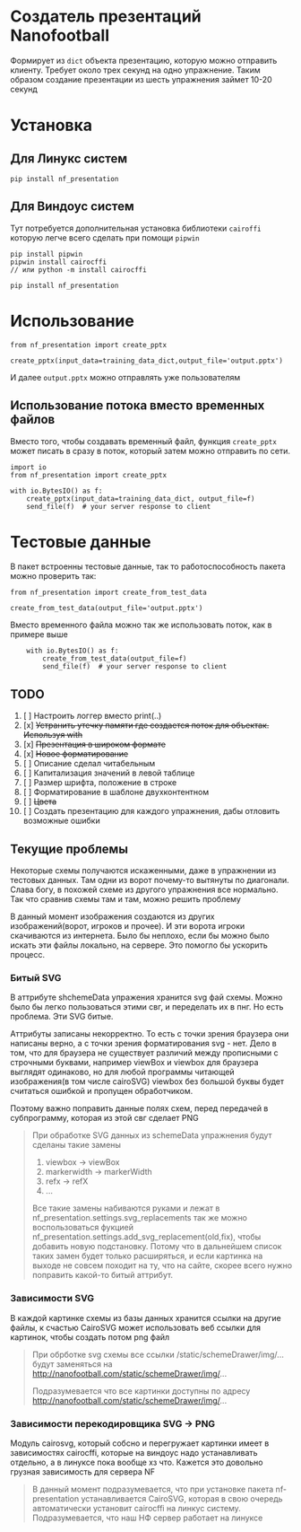 # Создатель презентаций Nanofootball

Формирует из `dict` объекта презентацию, которую можно отправить клиенту. Требует около трех секунд на одно упражнение. Таким образом создание презентации из шесть упражнения займет 10-20 секунд

# Установка

## Для Линукс систем

    pip install nf_presentation

## Для Виндоус систем

Тут потребуется дополнительная установка библиотеки `cairoffi` которую легче всего сделать при помощи `pipwin`

    pip install pipwin
    pipwin install cairocffi
    // или python -m install cairocffi

    pip install nf_presentation

# Использование

    from nf_presentation import create_pptx

    create_pptx(input_data=training_data_dict,output_file='output.pptx')

И далее `output.pptx` можно отправлять уже пользователям

## Использование потока вместо временных файлов

Вместо того, чтобы создавать временный файл, функция `create_pptx` может писать в сразу в поток, который затем можно отправить по сети. 

    import io
    from nf_presentation import create_pptx

    with io.BytesIO() as f:
        create_pptx(input_data=training_data_dict, output_file=f)
        send_file(f)  # your server response to client
    

# Тестовые данные

В пакет встроенны тестовые данные, так то работоспособность пакета можно проверить так:


    from nf_presentation import create_from_test_data

    create_from_test_data(output_file='output.pptx')

Вместо временного файла можно так же использовать поток, как в примере выше

        with io.BytesIO() as f:
            create_from_test_data(output_file=f)
            send_file(f)  # your server response to client

## TODO

1. [ ] Настроить логгер вместо print(..)
1. [x] ~~Устранить утечку памяти где создается поток для объектак. Используя with~~
2. [x] ~~Презентация в широком формате~~
3. [x] ~~Новое форматирование~~
4. [ ] Описание сделал читабельным
5. [ ] Капитализация значений в левой таблице
6. [ ] Размер шрифта, положение в строке
7. [ ] Форматирование в шаблоне двухконтентном
8. [ ] ~~Цвета~~
9. [ ] Cоздать презентацию для каждого упражнения, дабы отловить возможные ошибки

## Текущие проблемы

Некоторые схемы получаются искаженными, даже в упражнении из тестовых данных. Там одни из ворот почему-то вытянуты по диагонали. Слава богу, в похожей схеме из другого упражнения все нормально. Так что сравнив схемы там и там, можно решить проблему

В данный момент изображения создаются из других изображений(ворот, игроков и прочее). И эти ворота игроки скачиваются из интернета. Было бы неплохо, если бы можно было искать эти файлы локально, на сервере. Это помогло бы ускорить процесс. 

### Битый SVG

В аттрибуте shchemeData упражения хранится svg фай схемы. Можно было бы легко пользоваться этими свг, и переделать их в пнг. Но есть проблема. Эти SVG битые. 

Аттрибуты записаны некорректно. То есть с точки зрения браузера они написаны верно, а с точки зрения форматирования svg - нет. Дело в том, что для браузера не существует различий между прописными с строчными буквами, например viewBox и viewbox для браузера выглядят одинаково, но для любой программы читающей изображения(в том числе cairoSVG) viewbox без большой буквы будет считаться ошибкой и пропущен обработчиком.

Поэтому важно поправить данные полях схем, перед передачей в субпрограмму, которая из этой свг сделает PNG
> При обработке SVG данных из schemeData упражнения будут сделаны такие замены
> 1. viewbox -> viewBox
> 2. markerwidth -> markerWidth
> 3. refx -> refX
> 4. ...
> 
> Все такие замены набиваются руками и лежат в nf_presentation.settings.svg_replacements
> так же можно воспользоваться фукцией nf_presentation.settings.add_svg_replacement(old,fix), чтобы добавить новую подстановку. Потому что в дальнейшем список таких замен будет только расширяться, и если картинка на выходе не совсем походит на ту, что на сайте, скорее всего нужно поправить какой-то битый аттрибут.



### Зависимости SVG

В каждой картинке схемы из базы данных хранится ссылки на другие файлы, к счастью CairoSVG может использовать веб ссылки для картинок, чтобы создать потом png файл

> При обрботке svg схемы все ссылки /static/schemeDrawer/img/... будут заменяться на http://nanofootball.com/static/schemeDrawer/img/...
> 
> Подразумевается что все картинки доступны по адресу http://nanofootball.com/static/schemeDrawer/img/...

### Зависимости перекодировщика SVG -> PNG 

Модуль cairosvg, который собсно и перегружает картинки имеет в зависимостях cairocffi, которые на виндоус надо устанавливать отдельно, а в линуксе пока вообще хз что. Кажется это довольно грузная зависимость для сервера NF

> В данный момент подразумевается, что при установке пакета nf-presentation устанавливается CairoSVG, которая в свою очередь автоматически установит cairocffi на линкус систему. Подразумевается, что наш НФ сервер работает на линуксе